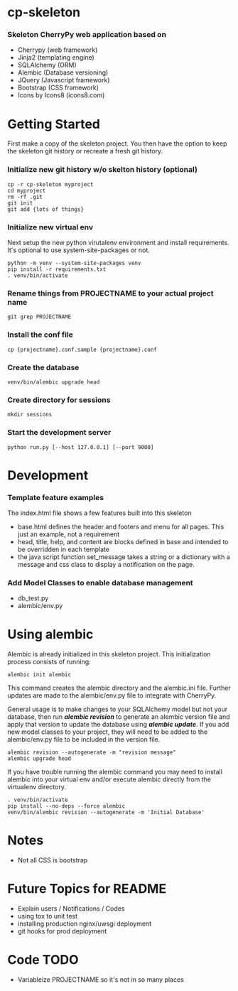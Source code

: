 # cp-skeleton

### Skeleton CherryPy web application based on
- Cherrypy (web framework)
- Jinja2 (templating engine)
- SQLAlchemy (ORM)
- Alembic (Database versioning)
- JQuery (Javascript framework)
- Bootstrap (CSS framework)
- Icons by Icons8 (icons8.com)

# Getting Started
First make a copy of the skeleton project. You then have the option to keep the skeleton git history or recreate a fresh git history.

### Initialize new git history w/o skelton history (optional)
```
cp -r cp-skeleton myproject
cd myproject
rm -rf .git
git init
git add {lots of things}
```

### Initialize new virtual env
Next setup the new python virutalenv environment and install requirements. It's optional to use system-site-packages or not.
```
python -m venv --system-site-packages venv
pip install -r requirements.txt
. venv/bin/activate
```


### Rename things from PROJECTNAME to your actual project name
```
git grep PROJECTNAME
```


### Install the conf file
```
cp {projectname}.conf.sample {projectname}.conf
```

### Create the database
```
venv/bin/alembic upgrade head
```

### Create directory for sessions
```
mkdir sessions
```

### Start the development server
```
python run.py [--host 127.0.0.1] [--port 9000]
```

# Development 

### Template feature examples
The index.html file shows a few features built into this skeleton
- base.html defines the header and footers and menu for all pages. This just an example, not a requirement
- head, title, help, and content are blocks defined in base and intended to be overridden in each template
- the java script function set_message takes a string or a dictionary with a message and  css class to display a notification on the page.

### Add Model Classes to enable database management
- db_test.py
- alembic/env.py

# Using alembic
Alembic is already initialized in this skeleton project. This initialization process consists of running:
```
alembic init alembic
```
This command creates the alembic directory and the alembic.ini file. Further updates are made to the alembic/env.py file to integrate with CherryPy.

General usage is to make changes to your SQLAlchemy model but not your database, then run __*alembic revision*__ to generate an alembic version file and apply that version to update the database using __*alembic update*__. If you add new model classes to your project, they will need to be added to the alembic/env.py file to be included in the version file.

```
alembic revision --autogenerate -m "revision message"
alembic upgrade head
```

If you have trouble running the alembic command you may need to install alembic into your virtual env and/or execute alembic directly from the virtualenv directory.
```
. venv/bin/activate
pip install --no-deps --force alembic
venv/bin/alembic revision --autogenerate -m 'Initial Database'
```


# Notes
- Not all CSS is bootstrap

# Future Topics for README
- Explain users / Notifications / Codes
- using tox to unit test
- installing production nginx/uwsgi deployment
- git hooks for prod deployment

# Code TODO
- Variableize PROJECTNAME so it's not in so many places